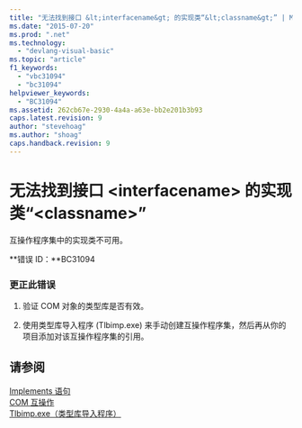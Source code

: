 ```yaml
---
title: "无法找到接口 &lt;interfacename&gt; 的实现类“&lt;classname&gt;” | Microsoft Docs"
ms.date: "2015-07-20"
ms.prod: ".net"
ms.technology: 
  - "devlang-visual-basic"
ms.topic: "article"
f1_keywords: 
  - "vbc31094"
  - "bc31094"
helpviewer_keywords: 
  - "BC31094"
ms.assetid: 262cb67e-2930-4a4a-a63e-bb2e201b3b93
caps.latest.revision: 9
author: "stevehoag"
ms.author: "shoag"
caps.handback.revision: 9
---
```

# 无法找到接口 &lt;interfacename&gt; 的实现类“&lt;classname&gt;”
互操作程序集中的实现类不可用。  
  
 **错误 ID：**BC31094  
  
### 更正此错误  
  
1.  验证 COM 对象的类型库是否有效。  
  
2.  使用类型库导入程序 \(Tlbimp.exe\) 来手动创建互操作程序集，然后再从你的项目添加对该互操作程序集的引用。  
  
## 请参阅  
 [Implements 语句](../../visual-basic/language-reference/statements/implements-statement.md)   
 [COM 互操作](../../visual-basic/programming-guide/com-interop/index.md)   
 [Tlbimp.exe（类型库导入程序）](../Topic/Tlbimp.exe%20\(Type%20Library%20Importer\).md)